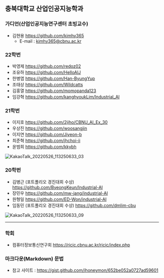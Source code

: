## 충북대학교 산업인공지능학과 
### 가디언(산업인공지능연구센터 초빙교수)
- 김현용 https://github.com/kimhy365
  - E-mail : kimhy365@cbnu.ac.kr
  
### 22학번
- 박영제 https://github.com/redoz02
- 조유하 https://github.com/HelloAIJ
- 한병엽 https://github.com/Han-ByungYup
- 조태상 https://github.com/Wildcatts
- 김홍열 https://github.com/momopanda123
- 임강혁 https://github.com/kanghyoukLim/Industrial_AI

### 21학번
- 이지호 https://github.com/2jiho/CBNU_AI_Ex_30
- 우상진 https://github.com/woosangjin 
- 이지연 https://github.com/Jiyeon-b 
- 최준혁 https://github.com/jhchoi-ii
- 윤범희 https://github.com/kkybh

![KakaoTalk_20220526_113250633_03](https://user-images.githubusercontent.com/79577623/178652042-9852ae12-5b1f-47f8-a026-427a13748382.jpg)

### 20학번
- 김병근 (포트폴리오 경진대회 수상) https://github.com/ByeongKeun/Industrial-AI
- 장민우 https://github.com/mw-jang/industrial-AI
- 원형일 https://github.com/ED-Won/industrial-AI 
- 임동민 (포트폴리오 경진대회 수상) https://github.com/dmlim-cbu

![KakaoTalk_20220526_113250633_09](https://user-images.githubusercontent.com/79577623/178652183-7f4004db-3767-4f86-b5f8-de291f85608c.jpg)

----------
### 학회
- 컴퓨터정보통신연구회 https://ricic.cbnu.ac.kr/ricic/index.php

### 마크다운(Markdown) 문법
- 참고 사이트 : https://gist.github.com/ihoneymon/652be052a0727ad59601
